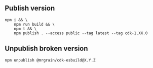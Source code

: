 ## Publish version

```
npm i && \
    npm run build && \
    npm t && \
    npm publish . --access public --tag latest --tag cdk-1.XX.0
```

## Unpublish broken version

```
npm unpublish @mrgrain/cdk-esbuild@X.Y.Z
```

